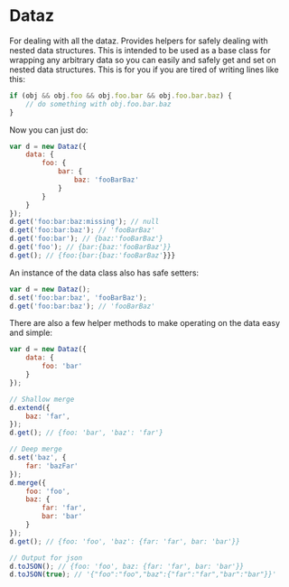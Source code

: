 # Dataz

For dealing with all the dataz.  Provides helpers for safely dealing with nested data structures.  This is intended to be used as a base class for wrapping any arbitrary data so you can easily and safely get and set on nested data structures.  This is for you if you are tired of writing lines like this:

```javascript
if (obj && obj.foo && obj.foo.bar && obj.foo.bar.baz) {
	// do something with obj.foo.bar.baz
}
```

Now you can just do:

```javascript
var d = new Dataz({
	data: {
		foo: {
			bar: {
				baz: 'fooBarBaz'
			}
		}
	}
});
d.get('foo:bar:baz:missing'); // null
d.get('foo:bar:baz'); // 'fooBarBaz'
d.get('foo:bar'); // {baz:'fooBarBaz'}
d.get('foo'); // {bar:{baz:'fooBarBaz'}}
d.get(); // {foo:{bar:{baz:'fooBarBaz'}}}
```

An instance of the data class also has safe setters:

```javascript
var d = new Dataz();
d.set('foo:bar:baz', 'fooBarBaz');
d.get('foo:bar:baz'); // 'fooBarBaz'
```

There are also a few helper methods to make operating on the data easy and simple:

```javascript
var d = new Dataz({
	data: {
		foo: 'bar'
	}
});

// Shallow merge
d.extend({
	baz: 'far',
});
d.get(); // {foo: 'bar', 'baz': 'far'}

// Deep merge
d.set('baz', {
	far: 'bazFar'
});
d.merge({
	foo: 'foo',
	baz: {
		far: 'far',
		bar: 'bar'
	}
});
d.get(); // {foo: 'foo', 'baz': {far: 'far', bar: 'bar'}}

// Output for json
d.toJSON(); // {foo: 'foo', baz: {far: 'far', bar: 'bar'}}
d.toJSON(true); // '{"foo":"foo","baz":{"far":"far","bar":"bar"}}'
```
